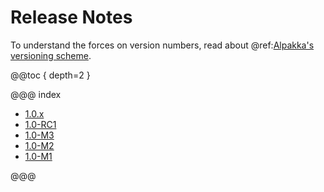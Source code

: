 # Release Notes

To understand the forces on version numbers, read about @ref:[Alpakka's versioning scheme](../other-docs/versioning.md). 

@@toc { depth=2 }

@@@ index

* [1.0.x](1.0.x.md)
* [1.0-RC1](1.0-RC1.md)
* [1.0-M3](1.0-M3.md)
* [1.0-M2](1.0-M2.md)
* [1.0-M1](1.0-M1.md)

@@@
